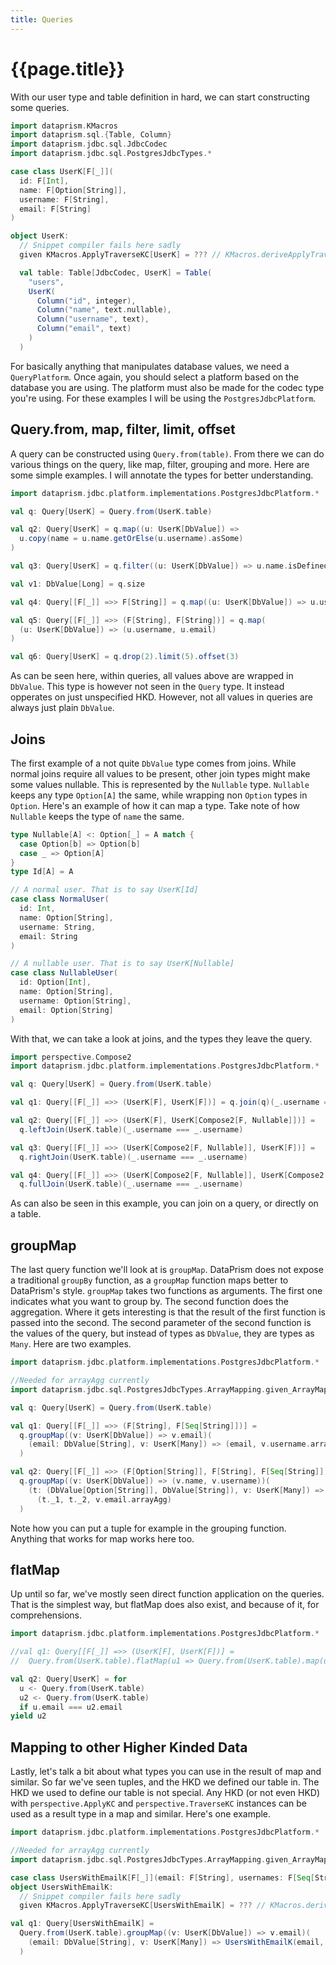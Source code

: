 ```yaml
---
title: Queries
---
```


# {{page.title}}

With our user type and table definition in hard, we can start constructing some queries.

```scala 3 sc-name:User.scala
import dataprism.KMacros
import dataprism.sql.{Table, Column}
import dataprism.jdbc.sql.JdbcCodec
import dataprism.jdbc.sql.PostgresJdbcTypes.*

case class UserK[F[_]](
  id: F[Int],
  name: F[Option[String]],
  username: F[String],
  email: F[String]
)

object UserK:
  // Snippet compiler fails here sadly
  given KMacros.ApplyTraverseKC[UserK] = ??? // KMacros.deriveApplyTraverseKC[UserK]

  val table: Table[JdbcCodec, UserK] = Table(
    "users",
    UserK(
      Column("id", integer),
      Column("name", text.nullable),
      Column("username", text),
      Column("email", text)
    )
  )
```

For basically anything that manipulates database values, we need a `QueryPlatform`. Once again, you should select a
platform based on the database you are using. The platform must also be made for the codec type you're using. For these
examples I will be using the `PostgresJdbcPlatform`.

## Query.from, map, filter, limit, offset

A query can be constructed using `Query.from(table)`. From there we can do various things on the query, like map,
filter, grouping and more. Here are some simple examples. I will annotate the types for better understanding.

```scala 3 sc-compile-with:User.scala
import dataprism.jdbc.platform.implementations.PostgresJdbcPlatform.*

val q: Query[UserK] = Query.from(UserK.table)

val q2: Query[UserK] = q.map((u: UserK[DbValue]) => 
  u.copy(name = u.name.getOrElse(u.username).asSome)
)

val q3: Query[UserK] = q.filter((u: UserK[DbValue]) => u.name.isDefined)

val v1: DbValue[Long] = q.size

val q4: Query[[F[_]] =>> F[String]] = q.map((u: UserK[DbValue]) => u.username)

val q5: Query[[F[_]] =>> (F[String], F[String])] = q.map(
  (u: UserK[DbValue]) => (u.username, u.email)
)

val q6: Query[UserK] = q.drop(2).limit(5).offset(3)
``` 

As can be seen here, within queries, all values above are wrapped in `DbValue`. This type is however not seen in
the `Query`
type. It instead opperates on just unspecified HKD. However, not all values in queries are always just plain `DbValue`.

## Joins

The first example of a not quite `DbValue` type comes from joins. While normal joins require all values to be present,
other join types might make some values nullable. This is represented by the `Nullable` type. `Nullable` keeps any
type `Option[A]` the same, while wrapping non `Option` types in `Option`. Here's an example of how it can map a type.
Take note of how `Nullable` keeps the type of `name` the same.

```scala 3
type Nullable[A] <: Option[_] = A match {
  case Option[b] => Option[b]
  case _ => Option[A]
}
type Id[A] = A

// A normal user. That is to say UserK[Id] 
case class NormalUser(
  id: Int,
  name: Option[String],
  username: String,
  email: String
)

// A nullable user. That is to say UserK[Nullable] 
case class NullableUser(
  id: Option[Int],
  name: Option[String],
  username: Option[String],
  email: Option[String]
)
```

With that, we can take a look at joins, and the types they leave the query.

```scala 3 sc-compile-with:User.scala
import perspective.Compose2
import dataprism.jdbc.platform.implementations.PostgresJdbcPlatform.*

val q: Query[UserK] = Query.from(UserK.table)

val q1: Query[[F[_]] =>> (UserK[F], UserK[F])] = q.join(q)(_.username === _.username)

val q2: Query[[F[_]] =>> (UserK[F], UserK[Compose2[F, Nullable]])] =
  q.leftJoin(UserK.table)(_.username === _.username)

val q3: Query[[F[_]] =>> (UserK[Compose2[F, Nullable]], UserK[F])] =
  q.rightJoin(UserK.table)(_.username === _.username)

val q4: Query[[F[_]] =>> (UserK[Compose2[F, Nullable]], UserK[Compose2[F, Nullable]])] =
  q.fullJoin(UserK.table)(_.username === _.username)
```

As can also be seen in this example, you can join on a query, or directly on a table.

## groupMap

The last query function we'll look at is `groupMap`. DataPrism does not expose a traditional `groupBy` function, as
a `groupMap` function maps better to DataPrism's style. `groupMap` takes two functions as arguments. The first one
indicates what you want to group by. The second function does the aggregation. Where it gets interesting is that the
result of the first function is passed into the second. The second parameter of the second function is the values of the
query, but instead of types as `DbValue`, they are types as `Many`. Here are two examples.

```scala 3 sc-compile-with:User.scala
import dataprism.jdbc.platform.implementations.PostgresJdbcPlatform.*

//Needed for arrayAgg currently
import dataprism.jdbc.sql.PostgresJdbcTypes.ArrayMapping.given_ArrayMapping_A

val q: Query[UserK] = Query.from(UserK.table)

val q1: Query[[F[_]] =>> (F[String], F[Seq[String]])] =
  q.groupMap((v: UserK[DbValue]) => v.email)(
    (email: DbValue[String], v: UserK[Many]) => (email, v.username.arrayAgg)
  )

val q2: Query[[F[_]] =>> (F[Option[String]], F[String], F[Seq[String]])] =
  q.groupMap((v: UserK[DbValue]) => (v.name, v.username))(
    (t: (DbValue[Option[String]], DbValue[String]), v: UserK[Many]) => 
      (t._1, t._2, v.email.arrayAgg)
  )
```

Note how you can put a tuple for example in the grouping function. Anything that works for map works here too.

## flatMap

Up until so far, we've mostly seen direct function application on the queries. That is the simplest way, but flatMap
does also exist, and because of it, for comprehensions.

```scala 3 sc-compile-with:User.scala
import dataprism.jdbc.platform.implementations.PostgresJdbcPlatform.*

//val q1: Query[[F[_]] =>> (UserK[F], UserK[F])] =
//  Query.from(UserK.table).flatMap(u1 => Query.from(UserK.table).map(u2 => (u1, u2)))

val q2: Query[UserK] = for
  u <- Query.from(UserK.table)
  u2 <- Query.from(UserK.table)
  if u.email === u2.email
yield u2
```

## Mapping to other Higher Kinded Data

Lastly, let's talk a bit about what types you can use in the result of map and similar. So far we've seen tuples, and
the HKD we defined our table in. The HKD we used to define our table is not special. Any HKD (or not even HKD)
with `perspective.ApplyKC` and `perspective.TraverseKC` instances can be used as a result type in a map and similar.
Here's one example.

```scala 3 sc-compile-with:User.scala
import dataprism.jdbc.platform.implementations.PostgresJdbcPlatform.*

//Needed for arrayAgg currently
import dataprism.jdbc.sql.PostgresJdbcTypes.ArrayMapping.given_ArrayMapping_A

case class UsersWithEmailK[F[_]](email: F[String], usernames: F[Seq[String]])
object UsersWithEmailK:
  // Snippet compiler fails here sadly
  given KMacros.ApplyTraverseKC[UsersWithEmailK] = ??? // KMacros.deriveApplyTraverseKC[UsersWithEmailK]

val q1: Query[UsersWithEmailK] =
  Query.from(UserK.table).groupMap((v: UserK[DbValue]) => v.email)(
    (email: DbValue[String], v: UserK[Many]) => UsersWithEmailK(email, v.username.arrayAgg)
  )
```
